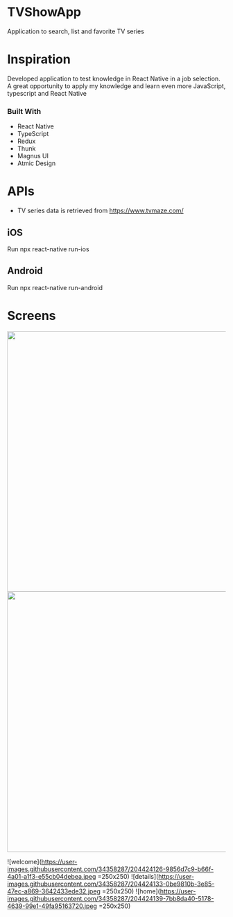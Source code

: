 # TVShowApp

Application to search, list and favorite TV series

# Inspiration

Developed application to test knowledge in React Native in a job selection. A great opportunity to apply my knowledge and learn even more JavaScript, typescript and React Native

### Built With

- React Native
- TypeScript
- Redux
- Thunk
- Magnus UI
- Atmic Design


# APIs

- TV series data is retrieved from https://www.tvmaze.com/

## iOS
 Run npx react-native run-ios
## Android
 Run npx react-native run-android

# Screens

<img src="[https://your-image-url.type](https://user-images.githubusercontent.com/34358287/204424126-9856d7c9-b66f-4a01-a1f3-e55cb04debea.jpeg)" width="600">
<img src="https://your-image-url.type](https://user-images.githubusercontent.com/34358287/204424126-9856d7c9-b66f-4a01-a1f3-e55cb04debea.jpeg" width="600">


![welcome](https://user-images.githubusercontent.com/34358287/204424126-9856d7c9-b66f-4a01-a1f3-e55cb04debea.jpeg =250x250) 
![details](https://user-images.githubusercontent.com/34358287/204424133-0be9810b-3e85-47ec-a869-3642433ede32.jpeg =250x250)
![home](https://user-images.githubusercontent.com/34358287/204424139-7bb8da40-5178-4639-99e1-49fa95163720.jpeg =250x250)
